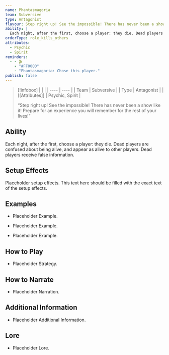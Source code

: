 ```yaml
---
name: Phantasmagoria
team: Subversive
type: Antagonist
flavour: Step right up! See the impossible! There has never been a show like it! Prepare for an experience you will remember for the rest of your lives!
ability: |
  Each night, after the first, choose a player: they die. Dead players are confused about being alive, and appear as alive to other players. Dead players receive false information.
orderType: role_kills_others
attributes:
  - Psychic
  - Spirit
reminders:
  - - 🎬
    - "#FF0000"
    - "Phantasmagoria: Chose this player."
publish: false
---
```

> [!infobox]
> |  |  |
> | ---- | ---- |
> | Team | Subversive |
> | Type | Antagonist |
> | [[Attributes]] | Psychic, Spirit |
> 
>  “Step right up! See the impossible! There has never been a show like it! Prepare for an experience you will remember for the rest of your lives!”

## Ability
Each night, after the first, choose a player: they die. Dead players are confused about being alive, and appear as alive to other players. Dead players receive false information.

## Setup Effects
Placeholder setup effects. This text here should be filled with the exact text of the setup effects.

## Examples
- Placeholder Example.

- Placeholder Example.

- Placeholder Example.

## How to Play
- Placeholder Strategy.

## How to Narrate
- Placeholder Narration.

## Additional Information
- Placeholder Additional Information.

## Lore
- Placeholder Lore.